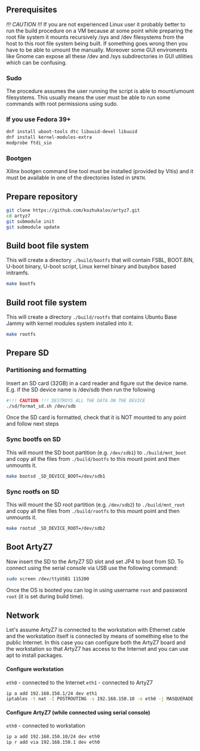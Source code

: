 ## Prerequisites
*!!! CAUTION !!!* If you are not experienced Linux user it probably better to run the build procedure on a VM because at some point while preparing the root file system it mounts recursively /sys and /dev filesystems from the host to this root file system being built. If something goes wrong then you have to be able to umount the manually. Moreover some GUI enviroments like Gnome can expose all these /dev and /sys subdirectories in GUI utilities which can be confusing.

### Sudo
The procedure assumes the user running the script is able to mount/umount filesystems. This usually means the user must be able to run some commands with root permissions using sudo.

### If you use Fedora 39+
```bash
dnf install uboot-tools dtc libuuid-devel libuuid
dnf install kernel-modules-extra
modprobe ftdi_sio
```

### Bootgen
Xilinx bootgen command line tool must be installed (provided by Vitis) and it must be available in one of the directories listed in `$PATH`.

## Prepare repository
```bash
git clone https://github.com/kozhukalov/artyz7.git
cd artyz7
git submodule init
git submodule update
```

## Build boot file system
This will create a directory `./build/bootfs` that will contain FSBL, BOOT.BIN, U-boot binary, U-boot script, Linux kernel binary and busybox based initramfs.
```bash
make bootfs
```

## Build root file system
This will create a directory `./build/rootfs` that contains Ubuntu Base Jammy with kernel modules system installed into it.
```bash
make rootfs
```

## Prepare SD
### Partitioning and formatting
Insert an SD card (32GB) in a card reader and figure out the device name. E.g. if the SD device name is /dev/sdb then run the following
```bash
#!!! CAUTION !!! DESTROYS ALL THE DATA ON THE DEVICE
./sd/format_sd.sh /dev/sdb
```
Once the SD card is formatted, check that it is NOT mounted to any point and follow next steps

### Sync bootfs on SD
This will mount the SD boot partition (e.g. `/dev/sdb1`) to `./build/mnt_boot` and copy all the files from `./build/bootfs` to this mount point and then unmounts it.
```bash
make bootsd _SD_DEVICE_BOOT=/dev/sdb1
```

### Sync rootfs on SD
This will mount the SD root partition (e.g. `/dev/sdb2`) to `./build/mnt_root` and copy all the files from `./build/rootfs` to this mount point and then unmounts it.
```bash
make rootsd _SD_DEVICE_ROOT=/dev/sdb2
```

## Boot ArtyZ7
Now insert the SD to the ArtyZ7 SD slot and set JP4 to boot from SD. To connect using the serial console via USB use the following command:
```bash
sudo screen /dev/ttyUSB1 115200
```
Once the OS is booted you can log in using username `root` and password `root` (it is set during build time).

## Network
Let's assume ArtyZ7 is connected to the workstation with Ethernet cable and the workstation itself is connected by means of something else to the public Internet. In this case you can configure both the ArtyZ7 board and the workstation so that ArtyZ7 has access to the Internet and you can use apt to install packages.

#### Configure workstation
`eth0` - connected to the Internet
`eth1` - connected to ArtyZ7
```bash
ip a add 192.168.150.1/24 dev eth1
iptables -t nat -I POSTROUTING -s 192.168.150.10 -o eth0 -j MASQUERADE
```

#### Configure ArtyZ7 (while connected using serial console)
`eth0` - connected to workstation
```bash
ip a add 192.168.150.10/24 dev eth0
ip r add via 192.168.150.1 dev eth0
```
